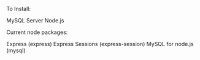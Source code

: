 To Install:

MySQL Server
Node.js

Current node packages:

Express (express)
Express Sessions (express-session)
MySQL for node.js (mysql)
